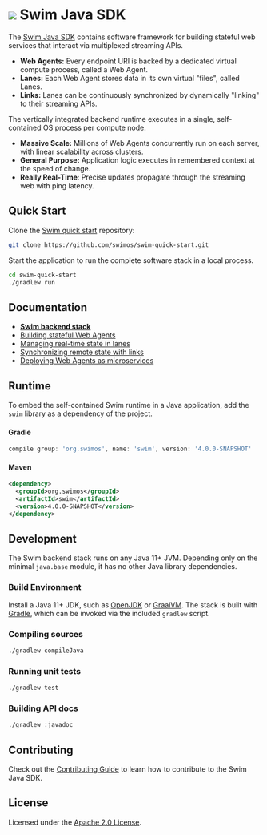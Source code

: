 # <a href="https://www.swimos.org"><img src="https://docs.swimos.org/readme/breach-marlin-blue-wide.svg"></a> Swim Java SDK

The [Swim Java SDK][backend] contains software framework for building stateful
web services that interact via multiplexed streaming APIs.

- **Web Agents:** Every endpoint URI is backed by a dedicated virtual compute
  process, called a Web Agent.
- **Lanes:** Each Web Agent stores data in its own virtual "files", called Lanes.
- **Links:** Lanes can be continuously synchronized by dynamically "linking"
  to their streaming APIs.

The vertically integrated backend runtime executes in a single, self-contained
OS process per compute node.

- **Massive Scale:** Millions of Web Agents concurrently run on each server,
  with linear scalability across clusters.
- **General Purpose:** Application logic executes in remembered context at
  the speed of change.
- **Really Real-Time**: Precise updates propagate through the streaming web
  with ping latency.

## Quick Start

Clone the [Swim quick start](https://github.com/swimos/swim-quick-start)
repository:

```sh
git clone https://github.com/swimos/swim-quick-start.git
```

Start the application to run the complete software stack in a local process.

```sh
cd swim-quick-start
./gradlew run
```

## Documentation

- **[Swim backend stack][backend]**
- [Building stateful Web Agents][web-agents]
- [Managing real-time state in lanes][lanes]
- [Synchronizing remote state with links][links]
- [Deploying Web Agents as microservices][planes]

## Runtime

To embed the self-contained Swim runtime in a Java application,
add the `swim` library as a dependency of the project.

#### Gradle

```groovy
compile group: 'org.swimos', name: 'swim', version: '4.0.0-SNAPSHOT'
```

#### Maven

```xml
<dependency>
  <groupId>org.swimos</groupId>
  <artifactId>swim</artifactId>
  <version>4.0.0-SNAPSHOT</version>
</dependency>
```

## Development

The Swim backend stack runs on any Java 11+ JVM. Depending only on the minimal
`java.base` module, it has no other Java library dependencies.

### Build Environment

Install a Java 11+ JDK, such as [OpenJDK][openjdk] or [GraalVM][graalvm].
The stack is built with [Gradle][gradle], which can be invoked via the
included `gradlew` script.

### Compiling sources

```sh
./gradlew compileJava
```

### Running unit tests

```sh
./gradlew test
```

### Building API docs

```sh
./gradlew :javadoc
```

## Contributing

Check out the [Contributing Guide][contributing] to learn how to contribute
to the Swim Java SDK.

## License

Licensed under the [Apache 2.0 License][license].

[backend]: https://www.swimos.org/backend
[web-agents]: https://www.swimos.org/backend/web-agents
[lanes]: https://www.swimos.org/backend/lanes
[links]: https://www.swimos.org/backend/links
[planes]: https://www.swimos.org/backend/planes
[openjdk]: https://openjdk.java.net
[graalvm]: https://www.graalvm.org/downloads/
[gradle]: https://gradle.org
[contributing]: CONTRIBUTING.md
[license]: LICENSE
